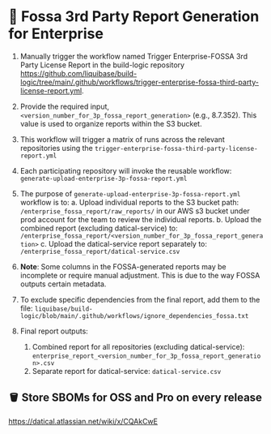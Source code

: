 # 📓 Fossa 3rd Party Report Generation for Enterprise

1. Manually trigger the workflow named Trigger Enterprise-FOSSA 3rd Party License Report in the build-logic repository <https://github.com/liquibase/build-logic/tree/main/.github/workflows/trigger-enterprise-fossa-third-party-license-report.yml>.
2. Provide the required input, `<version_number_for_3p_fossa_report_generation>` (e.g., 8.7.352). This value is used to organize reports within the S3 bucket.
3. This workflow will trigger a matrix of runs across the relevant repositories using the `trigger-enterprise-fossa-third-party-license-report.yml`
4. Each participating repository will invoke the reusable workflow: `generate-upload-enterprise-3p-fossa-report.yml`
5. The purpose of `generate-upload-enterprise-3p-fossa-report.yml` workflow is to:
    a. Upload individual reports to the S3 bucket path: `/enterprise_fossa_report/raw_reports/` in our AWS s3 bucket under prod account for the team to review the individual reports.
    b. Upload the combined report (excluding datical-service) to: `/enterprise_fossa_report/<version_number_for_3p_fossa_report_generation>`
    c. Upload the datical-service report separately to: `/enterprise_fossa_report/datical-service.csv`

6. **Note**: Some columns in the FOSSA-generated reports may be incomplete or require manual adjustment. This is due to the way FOSSA outputs certain metadata.
7. To exclude specific dependencies from the final report, add them to the file: `liquibase/build-logic/blob/main/.github/workflows/ignore_dependencies_fossa.txt`
8. Final report outputs:
    1. Combined report for all repositories (excluding datical-service): `enterprise_report_<version_number_for_3p_fossa_report_generation>.csv`
    2. Separate report for datical-service: `datical-service.csv`

## 🪣 Store SBOMs for OSS and Pro on every release

<https://datical.atlassian.net/wiki/x/CQAkCwE>
